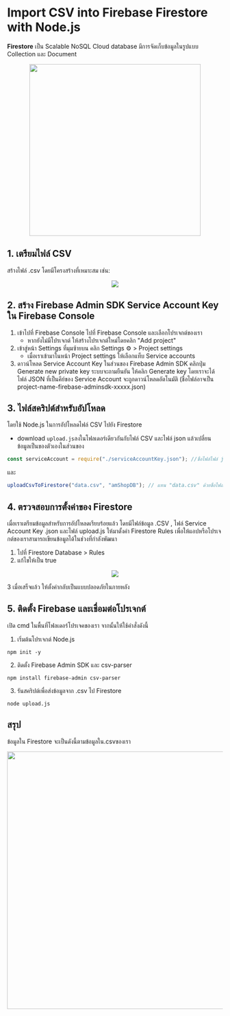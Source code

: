 # Import CSV into Firebase Firestore with Node.js
**Firestore** เป็น Scalable NoSQL Cloud database มีการจัดเก็บข้อมูลในรูปแบบ Collection และ Document
<p align="center"><img width = "400" src = "https://github.com/user-attachments/assets/b53ff2c7-7304-48a4-a69d-64d113e30e56"/></p>



## 1. เตรียมไฟล์ CSV
สร้างไฟล์ .csv โดยมีโครงสร้างที่เหมาะสม เช่น:
<p align="center"><img src = "https://github.com/user-attachments/assets/728f52c8-9e84-4d65-b27a-06152dced218"/></p>


## 2. สร้าง Firebase Admin SDK Service Account Key ใน Firebase Console
1. เข้าไปที่ Firebase Console ไปที่ Firebase Console และเลือกโปรเจกต์ของเรา
   - หากยังไม่มีโปรเจกต์ ให้สร้างโปรเจกต์ใหม่โดยคลิก "Add project"
2. เข้าสู่หน้า Settings ที่มุมซ้ายบน คลิก Settings ⚙️ > Project settings
   - เมื่อเราเข้ามาในหน้า Project settings ให้เลือกแท็บ Service accounts
3. ดาวน์โหลด Service Account Key ในส่วนของ Firebase Admin SDK คลิกปุ่ม Generate new private key ระบบจะถามยืนยัน ให้คลิก Generate key โดยเราจะได้ไฟล์ JSON ที่เป็นคีย์ของ Service Account จะถูกดาวน์โหลดอัตโนมัติ (ชื่อไฟล์อาจเป็น project-name-firebase-adminsdk-xxxxx.json)

## 3. ไฟล์สคริปต์สำหรับอัปโหลด
โดยใช้ Node.js ในการอัปโหลดไฟล์ CSV ไปยัง Firestore 
- download `upload.js`ลงในโฟลเดอร์เดียวกันกับไฟล์ CSV และไฟล์ json แล้วเปลี่ยนข้อมูลเป็นของตัวเองในส่วนของ
``` js
const serviceAccount = require("./serviceAccountKey.json"); //ชื่อไฟล์ไฟล์ json ของเรา
```
และ
``` js
uploadCsvToFirestore("data.csv", "amShopDB"); // แทน "data.csv" ด้วยชื่อไฟล์ของเรา และ "amShopDB" ด้วยชื่อ collection ที่ต้องการ
```
## 4. ตรวจสอบการตั้งค่าของ Firestore
เมื่อเราเตรียมข้อมูลสำหรับการอัปโหลดเรียบร้อยแล้ว โดยมีไฟล์ข้อมูล .CSV , ไฟล์ Service Account Key .json และไฟล์ upload.js ให้มาตั้งค่า Firestore Rules เพื่อให้แอปหรือโปรเจกต์ของเราสามารถเขียนข้อมูลได้ในช่วงที่กำลังพัฒนา
1. ไปที่ Firestore Database > Rules
2. แก้ไขให้เป็น true
<p align="center"><img src = "https://github.com/user-attachments/assets/453574f0-02e5-42cd-82b0-00c3b6533de7"/></p>

3 เมื่อเสร็จแล้ว ให้ตั้งค่ากลับเป็นแบบปลอดภัยในภายหลัง

## 5. ติดตั้ง Firebase และเชื่อมต่อโปรเจกต์
เปิด cmd ในพื้นที่โฟลเดอร์โปรเจคของเรา จากนั้นให้ใช้คำสั่งดังนี้
1. เริ่มต้นโปรเจกต์ Node.js
``` 
npm init -y
```
2. ติดตั้ง Firebase Admin SDK และ csv-parser
```
npm install firebase-admin csv-parser
```
3. รันสคริปต์เพื่อส่งข้อมูลจาก .csv ไป Firestore 
```
node upload.js
```
## สรุป
ข้อมูลใน Firestore จะเป็นดังนี้ตามข้อมูลใน.csvของเรา
<p align="center"><img width = "600" src = "https://github.com/user-attachments/assets/bce8c56d-8aab-4132-b7b7-5582fb221473"/></p>

